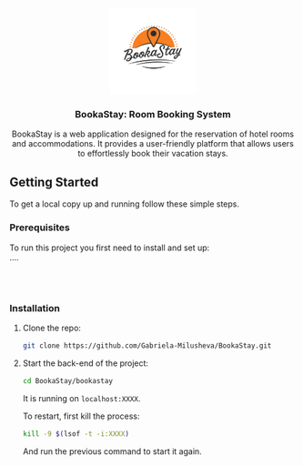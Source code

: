 <!-- PROJECT LOGO -->
<br />

<p align="center">
  <a href="https://github.com/Gabriela-Milusheva/BookaStay/blob/main/">
    <img src="images/bookastay_logo.png" alt="Logo" width="30%" height="30%">
  </a>
</p>

  <h3 align="center">BookaStay: Room Booking System</h3>

<p align="center">
    BookaStay is a web application designed for the reservation of hotel rooms and accommodations. It provides a user-friendly platform that allows users to effortlessly book their vacation stays.
</p>

<!-- GETTING STARTED -->
## Getting Started

To get a local copy up and running follow these simple steps.

### Prerequisites
To run this project you first need to install and set up:
<br>
....

<br>
<br>


### Installation

1. Clone the repo:
   ```sh
   git clone https://github.com/Gabriela-Milusheva/BookaStay.git
   ```

2. Start the back-end of the project:
   ```sh
   cd BookaStay/bookastay
   ```
   It is running on ```localhost:XXXX```.

   To restart, first kill the process:
   ```sh
   kill -9 $(lsof -t -i:XXXX)   
   ```
   And run the previous command to start it again.

<br>
<br>
